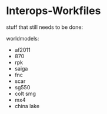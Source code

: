 # Interops-Workfiles

stuff that still needs to be done:

worldmodels:
- af2011
- 870
- rpk
- saiga
- fnc
- scar
- sg550
- colt smg
- mx4
- china lake